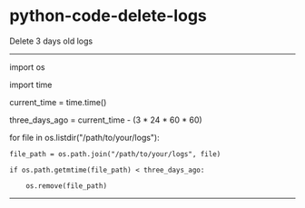# python-code-delete-logs
Delete 3 days old logs



__________________________________________________________________________________________________________________________________________________

     
import os   
           
import time   

current_time = time.time()

three_days_ago = current_time - (3 * 24 * 60 * 60)

for file in os.listdir("/path/to/your/logs"):

    file_path = os.path.join("/path/to/your/logs", file)
    
    if os.path.getmtime(file_path) < three_days_ago:
    
        os.remove(file_path)




___________________________________________________________________________________________________________________________________________________
